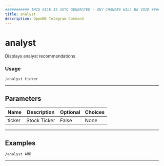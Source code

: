 ```yaml
---
########### THIS FILE IS AUTO GENERATED - ANY CHANGES WILL BE VOID ###########
title: analyst
description: OpenBB Telegram Command
---
```


# analyst

Displays analyst recommendations.

### Usage

```python wordwrap
/analyst ticker
```

---

## Parameters

| Name | Description | Optional | Choices |
| ---- | ----------- | -------- | ------- |
| ticker | Stock Ticker | False | None |


---

## Examples

```
/analyst AMD
```

---
